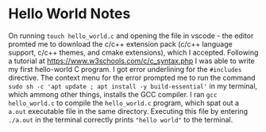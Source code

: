 
# Hello World Notes

On running `touch hello_world.c` and opening the file in vscode - the editor promted me to download the c/c++ extension pack (c/c++ language support, c/c++ themes, and cmake extensions), which I accepted. Following a tutorial at <https://www.w3schools.com/c/c_syntax.php> I was able to write my first hello-world C program. I got error underlining for the `#includes` directive. The context menu for the error prompted me to run the command `sudo sh -c 'apt update ; apt install -y build-essential'` in my terminal, which ammong other things, installs the GCC compiler. I ran `gcc hello_world.c` to compile the `hello_world.c` program, which spat out a `a.out` executable file in the same directory. Executing this file by entering `./a.out` in the terminal correctly prints `"hello world"` to the terminal.